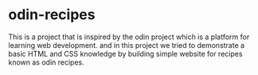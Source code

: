 # odin-recipes
This is a project that is inspired by the odin project which is a platform for learning web development. and in this project we tried to demonstrate a basic HTML and CSS knowledge by building simple website for recipes known as odin recipes.
